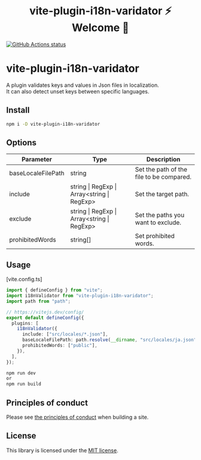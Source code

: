 <h1 align="center">vite-plugin-i18n-varidator ⚡ Welcome 🐷</h1>

<p align="left">
  <a href="https://github.com/actions/setup-node"><img alt="GitHub Actions status" src="https://github.com/activeguild/vite-plugin-i18n-varidator/workflows/release/badge.svg" style="max-width:100%;"></a>
</p>

# vite-plugin-i18n-varidator

A plugin validates keys and values in Json files in localization.\
It can also detect unset keys between specific languages.

## Install

```bash
npm i -D vite-plugin-i18n-varidator
```

## Options

| Parameter          | Type                                        | Description                              |
| ------------------ | ------------------------------------------- | ---------------------------------------- |
| baseLocaleFilePath | string                                      | Set the path of the file to be compared. |
| include            | string \| RegExp \| Array<string \| RegExp> | Set the target path.                     |
| exclude            | string \| RegExp \| Array<string \| RegExp> | Set the paths you want to exclude.       |
| prohibitedWords    | string[]                                    | Set prohibited words.                    |

## Usage

[vite.config.ts]

```ts
import { defineConfig } from "vite";
import i18nValidator from "vite-plugin-i18n-varidator";
import path from "path";

// https://vitejs.dev/config/
export default defineConfig({
  plugins: [
    i18nValidator({
      include: ["src/locales/*.json"],
      baseLocaleFilePath: path.resolve(__dirname, "src/locales/ja.json"),
      prohibitedWords: ["public"],
    }),
  ],
});
```

```bash
npm run dev
or
npm run build
```

## Principles of conduct

Please see [the principles of conduct](https://github.com/activeguild/vite-plugin-i18n-varidator/blob/master/.github/CONTRIBUTING.md) when building a site.

## License

This library is licensed under the [MIT license](https://github.com/activeguild/vite-plugin-i18n-varidator/blob/master/LICENSE).
